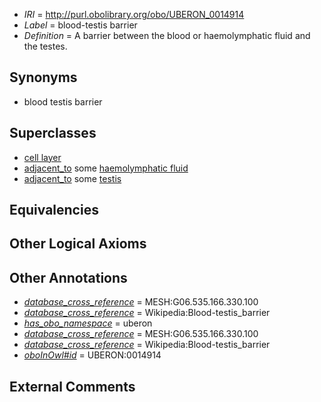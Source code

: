  * *IRI* = http://purl.obolibrary.org/obo/UBERON_0014914
 * *Label* = blood-testis barrier
 * *Definition* = A barrier between the blood or haemolymphatic fluid and the testes.

## Synonyms

 * blood testis barrier

## Superclasses

 * [cell layer](../../UBERON/19/UBERON_0000119.md)
 * [adjacent_to](../../RO/20/RO_0002220.md) some [haemolymphatic fluid](../../UBERON/79/UBERON_0000179.md)
 * [adjacent_to](../../RO/20/RO_0002220.md) some [testis](../../UBERON/73/UBERON_0000473.md)

## Equivalencies


## Other Logical Axioms


## Other Annotations

 * *[database_cross_reference](../../ef/oboInOwl#hasDbXref.md)* = MESH:G06.535.166.330.100
 * *[database_cross_reference](../../ef/oboInOwl#hasDbXref.md)* = Wikipedia:Blood-testis_barrier
 * *[has_obo_namespace](../../ce/oboInOwl#hasOBONamespace.md)* = uberon
 * *[database_cross_reference](../../ef/oboInOwl#hasDbXref.md)* = MESH:G06.535.166.330.100
 * *[database_cross_reference](../../ef/oboInOwl#hasDbXref.md)* = Wikipedia:Blood-testis_barrier
 * *[oboInOwl#id](../../id/oboInOwl#id.md)* = UBERON:0014914

## External Comments

